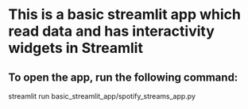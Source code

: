 # This is a basic streamlit app which read data and has interactivity widgets in Streamlit

## To open the app, run the following command: 
streamlit run basic_streamlit_app/spotify_streams_app.py
